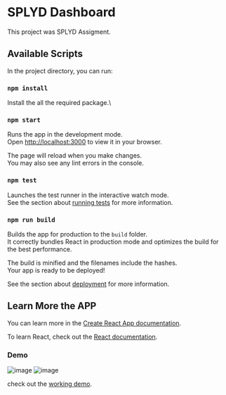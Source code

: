 # SPLYD Dashboard

This project was SPLYD Assigment.

## Available Scripts

In the project directory, you can run:
### `npm install`

Install the all the required package.\


### `npm start`

Runs the app in the development mode.\
Open [http://localhost:3000](http://localhost:3000) to view it in your browser.

The page will reload when you make changes.\
You may also see any lint errors in the console.

### `npm test`

Launches the test runner in the interactive watch mode.\
See the section about [running tests](https://facebook.github.io/create-react-app/docs/running-tests) for more information.

### `npm run build`

Builds the app for production to the `build` folder.\
It correctly bundles React in production mode and optimizes the build for the best performance.

The build is minified and the filenames include the hashes.\
Your app is ready to be deployed!

See the section about [deployment](https://facebook.github.io/create-react-app/docs/deployment) for more information.

## Learn More the APP

You can learn more in the [Create React App documentation](https://facebook.github.io/create-react-app/docs/getting-started).

To learn React, check out the [React documentation](https://reactjs.org/).

### Demo
![image](https://user-images.githubusercontent.com/17279304/159999428-b5c111e9-0290-4de7-9056-c92c5e06c2f7.png)
![image](https://user-images.githubusercontent.com/17279304/159999514-c9cf33a1-6ba0-4a12-929d-f87e5698569e.png) 

check out the [working demo](https://www.loom.com/share/a12fc32c9fae41a4bd5e890901616902).

